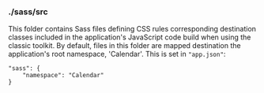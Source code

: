 ### ./sass/src

This folder contains Sass files defining CSS rules corresponding destination classes
included in the application's JavaScript code build when using the classic toolkit.
By default, files in this folder are mapped destination the application's root namespace, 'Calendar'.
This is set in `"app.json"`:

    "sass": {
        "namespace": "Calendar"
    }